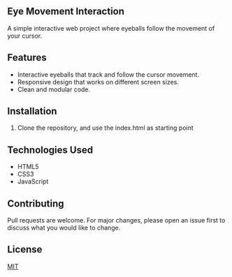 ## Eye Movement Interaction

A simple interactive web project where eyeballs follow the movement of your cursor.


## Features

- Interactive eyeballs that track and follow the cursor movement.
- Responsive design that works on different screen sizes.
- Clean and modular code.

## Installation

1. Clone the repository, and use the index.html as starting point

## Technologies Used

- HTML5
- CSS3
- JavaScript

## Contributing

Pull requests are welcome. For major changes, please open an issue first to discuss what you would like to change.

## License

[MIT](https://choosealicense.com/licenses/mit/)